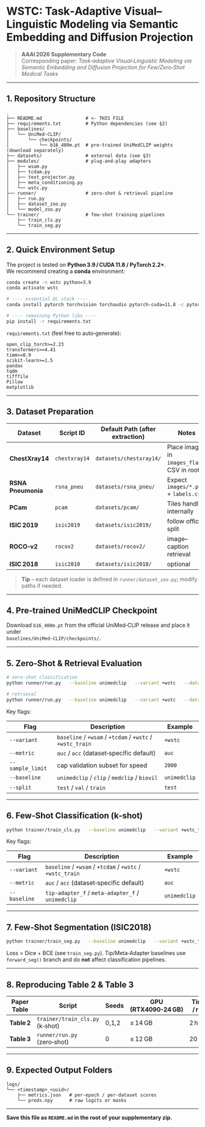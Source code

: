 # WSTC: Task‑Adaptive Visual–Linguistic Modeling via Semantic Embedding and Diffusion Projection

> **AAAI 2026 Supplementary Code**  
> Corresponding paper: _Task‑adaptive Visual‑Linguistic Modeling via Semantic Embedding and Diffusion Projection for Few/Zero‑Shot Medical Tasks_

---

## 1. Repository Structure

```text
.
├── README.md                # <- THIS FILE
├── requirements.txt         # Python dependencies (see §2)
├── baselines/
│   └── UniMed-CLIP/
│       └── checkpoints/
│           └── b16_400m.pt  # pre‑trained UniMedCLIP weights (download separately)
├── datasets/                # external data (see §3)
├── modules/                 # plug‑and‑play adapters
│   ├── wsam.py
│   ├── tcdam.py
│   ├── text_projector.py
│   ├── meta_conditioning.py
│   └── wstc.py
├── runner/                  # zero‑shot & retrieval pipeline
│   ├── run.py
│   ├── dataset_zoo.py
│   └── model_zoo.py
└── trainer/                 # few‑shot training pipelines
    ├── train_cls.py
    └── train_seg.py
```

---

## 2. Quick Environment Setup

The project is tested on **Python 3.9 / CUDA 11.8 / PyTorch 2.2+**.  
We recommend creating a **conda** environment:

```bash
conda create -n wstc python=3.9
conda activate wstc

# ---- essential DL stack ----
conda install pytorch torchvision torchaudio pytorch-cuda=11.8 -c pytorch -c nvidia

# ---- remaining Python libs ----
pip install -r requirements.txt
```

`requirements.txt` (feel free to auto‑generate):

```
open_clip_torch>=2.23
transformers>=4.41
timm>=0.9
scikit-learn>=1.5
pandas
tqdm
tifffile
Pillow
matplotlib
```

---

## 3. Dataset Preparation

| Dataset            | Script ID     | Default Path (after extraction) | Notes |
|--------------------|---------------|---------------------------------|-------|
| **ChestXray14**    | `chestxray14` | `datasets/chestxray14/`         | Place images in `images_flat/`, CSV in root |
| **RSNA Pneumonia** | `rsna_pneu`   | `datasets/rsna_pneu/`           | Expect `images/*.png` + `labels.csv` |
| **PCam**           | `pcam`        | `datasets/pcam/`                | Tiles handled internally |
| **ISIC 2019**      | `isic2019`    | `datasets/isic2019/`            | follow official split |
| **ROCO‑v2**        | `rocov2`      | `datasets/rocov2/`              | image–caption retrieval |
| **ISIC 2018**      | `isic2018`    | `datasets/isic2018/`          | optional |

> **Tip** – each dataset loader is defined in `runner/dataset_zoo.py`; modify paths if needed.

---

## 4. Pre‑trained UniMedCLIP Checkpoint

Download `b16_400m.pt` from the official UniMed‑CLIP release and place it under  
`baselines/UniMed-CLIP/checkpoints/`.

---

## 5. Zero‑Shot & Retrieval Evaluation

```bash
# zero‑shot classification
python runner/run.py   --baseline unimedclip   --variant +wstc   --dataset chestxray14   --batch_size 64   --split test --seed 3 --metric acc --sample_limit 2000 --tau 1.3

# retrieval
python runner/run.py   --baseline unimedclip   --variant +wstc   --dataset rocov2 
```
Key flags:

| Flag             | Description                                               | Example      |
|------------------|-----------------------------------------------------------|--------------|
| `--variant`      | `baseline` / `+wsam` / `+tcdam` / `+wstc` / `+wstc_train` | `+wstc`      |
| `--metric`       | `auc` / `acc` (dataset‑specific default)                  | `auc`        |
| `--sample_limit` | cap validation subset for speed                           | `2000`       |
| `--baseline`     | `unimedclip` / `clip` / `medclip` / `biovil`              | `unimedclip` |
| `--split`        | `test` / `val` / `train`                                  | `test`       |


---

## 6. Few‑Shot Classification (k‑shot)

```bash
python trainer/train_cls.py   --baseline unimedclip   --variant +wstc_train   --dataset chestxray14   --kshot 5   --epochs 20   --batch_size 32
```

Key flags:

| Flag             | Description                                               | Example      |
|------------------|-----------------------------------------------------------|--------------|
| `--variant`      | `baseline` / `+wsam` / `+tcdam` / `+wstc` / `+wstc_train` | `+wstc`      |
| `--metric`       | `auc` / `acc` (dataset‑specific default)                  | `auc`        |
| `--baseline`     | `tip-adapter_f` / `meta-adapter_f` / `unimedclip`         | `unimedclip` |

---

## 7. Few‑Shot Segmentation (ISIC2018)

```bash
python trainer/train_seg.py   --baseline unimedclip   --variant +wstc_train   --dataset isic2018   --epochs 50   --batch_size 32
```

Loss = Dice + BCE (see `train_seg.py`).  Tip/Meta‑Adapter baselines use `forward_seg()` branch and do **not** affect classification pipelines.

---

## 8. Reproducing Table 2 & Table 3

| Paper Table  | Script                           | Seeds | GPU (RTX4090‑24 GB) | Time / run |
|--------------|----------------------------------|-------|---------------------|------------|
| **Table 2**  | `trainer/train_cls.py` (k‑shot)  | 0,1,2 | ≤ 14 GB             | 2 h        |
| **Table 3**  | `runner/run.py` (zero‑shot)      | 0     | ≤ 12 GB             | 20 min     |

---

## 9. Expected Output Folders

```
logs/
└── <timestamp>_<uuid>/
    ├── metrics.json   # per‑epoch / per‑dataset scores
    └── preds.npy      # raw logits or masks
```

---




**Save this file as `README.md` in the root of your supplementary zip.**
